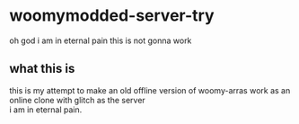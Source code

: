 # woomymodded-server-try
oh god i am in eternal pain this is not gonna work
## what this is
this is my attempt to make an old offline version of woomy-arras work as an online clone with glitch as the server  
i am in eternal pain.